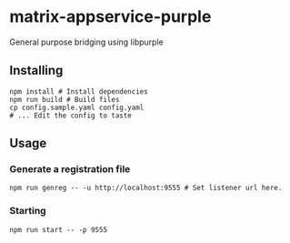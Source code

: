 # matrix-appservice-purple
General purpose bridging using libpurple 

## Installing

```
npm install # Install dependencies
npm run build # Build files
cp config.sample.yaml config.yaml
# ... Edit the config to taste
```

## Usage

### Generate a registration file

```
npm run genreg -- -u http://localhost:9555 # Set listener url here.
```

### Starting

```
npm run start -- -p 9555
```
